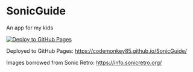 # SonicGuide

An app for my kids

[![Deploy to GitHub Pages](https://github.com/codemonkey85/SonicGuide/actions/workflows/ci.yml/badge.svg)](https://github.com/codemonkey85/SonicGuide/actions/workflows/ci.yml)

Deployed to GitHub Pages: https://codemonkey85.github.io/SonicGuide/

Images borrowed from Sonic Retro: https://info.sonicretro.org/
